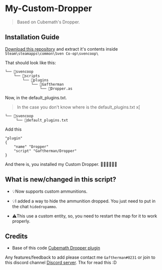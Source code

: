 # My-Custom-Dropper
> Based on Cubemath's Dropper.

## Installation Guide

[Download this repository](https://github.com/Gaftherman/My-Custom-Dropper/archive/refs/heads/main.zip) and extract it's contents inside `Steam\steamapps\common\Sven Co-op\svencoop\`

That should look like this:

```
└── 📁svencoop
    └── 📁scripts
        └── 📁plugins
            └── 📁Gaftherman
                └── 📄Dropper.as       
```

Now, in the default_plugins.txt. 

> In the case you don't know where is the default_plugins.txt x[
```
└── 📁svencoop
     └── 📄default_plugins.txt
```

Add this
```
"plugin"
{
	"name" "Dropper"
	"script" "Gaftherman/Dropper"
} 
```

And there is, you installed my Custom Dropper. 🎉🎉🎉🎉🎉🎉

## What is new/changed in this script?

- 💡Now supports custom ammunitions.

- 💡I added a way to hide the ammunition dropped. You just need to put in the chat ``hidedropammo``.

- ⚠️This use a custom entity, so, you need to restart the map for it to work properly.

## Credits

* Base of this code [Cubemath Dropper plugin](https://github.com/CubeMath/UCHFastDL2/blob/master/svencoop/scripts/plugins/cubemath/Dropper.as)

Any features/feedback to add please contact me `Gaftherman#0231` or join to this discord channel [Discord server](https://discord.gg/VsNnE3A7j8).
Thx for read this :D
